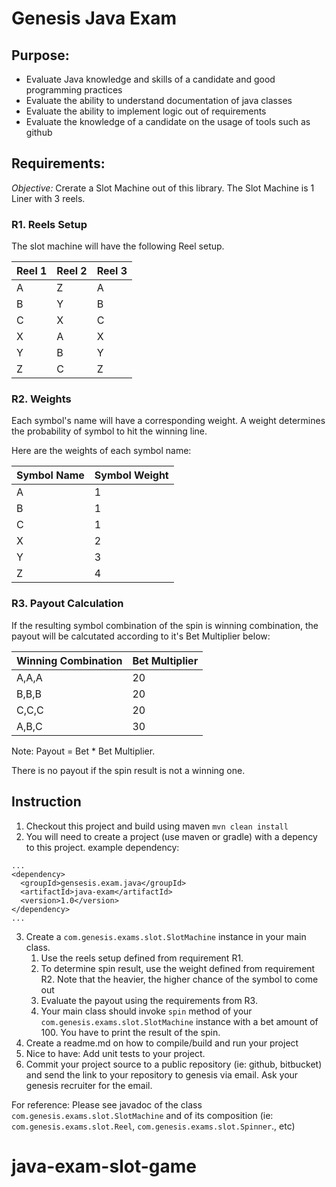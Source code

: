 # Genesis Java Exam

## Purpose:

* Evaluate Java knowledge and skills of a candidate and good programming practices
* Evaluate the ability to understand documentation of java classes
* Evaluate the ability to implement logic out of requirements
* Evaluate the knowledge of a candidate on the usage of tools such as github

## Requirements:

*Objective:* Crerate a Slot Machine out of this library. The Slot Machine is 1 Liner with 3 reels. 

### R1. Reels Setup
The slot machine will have the following Reel setup.

| Reel 1 | Reel 2 | Reel 3 |
|--------|--------|--------|
|A | Z | A |
|B | Y | B |
|C | X | C |
|X | A | X |
|Y | B | Y |
|Z | C | Z |

### R2. Weights

Each symbol's name will have a corresponding weight. A weight determines the probability of symbol to hit the winning line. 


Here are the weights of each symbol name:

| Symbol Name | Symbol Weight |
|-------------|--------------|
| A | 1 |
| B | 1 |
| C | 1 |
| X | 2 |
| Y | 3 |
| Z | 4 |


### R3. Payout Calculation

If the resulting symbol combination of the spin is winning combination, the payout will be calcutated according to it's Bet Multiplier below:

| Winning Combination | Bet Multiplier |
|-------------|----------------|
| A,A,A | 20  |
| B,B,B | 20  |
| C,C,C | 20  |
| A,B,C | 30  |

Note:
Payout = Bet * Bet Multiplier.

There is no payout if the spin result is not a winning one.

## Instruction
1. Checkout this project and build using maven `mvn clean install`
2. You will need to create a project (use maven or gradle) with a depency to this project. example dependency: 
```
...
<dependency>  
  <groupId>gensesis.exam.java</groupId>  
  <artifactId>java-exam</artifactId>  
  <version>1.0</version>  
</dependency> 
...
```
3. Create a `com.genesis.exams.slot.SlotMachine` instance in your main class. 
	1. Use the reels setup defined from requirement R1. 
	2. To determine spin result, use the weight defined from requirement R2. Note that the heavier, the higher chance of the symbol to come out
	3. Evaluate the payout using the requirements from R3. 
	4. Your main class should invoke `spin` method of your `com.genesis.exams.slot.SlotMachine` instance with a bet amount of 100. You have to print the result of the spin.
4. Create a readme.md on how to compile/build and run your project
4. Nice to have: Add unit tests to your project.
5. Commit your project source to a public repository (ie: github, bitbucket) and send the link to your repository to genesis via email. Ask your genesis recruiter for the email.


For reference: Please see javadoc of the class `com.genesis.exams.slot.SlotMachine` and of its composition (ie: `com.genesis.exams.slot.Reel`, `com.genesis.exams.slot.Spinner`., etc)
# java-exam-slot-game
